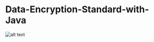 # Data-Encryption-Standard-with-Java
![alt text](https://www.dropbox.com/s/wsqngklwuc1vyim/Ekran%20G%C3%B6r%C3%BCnt%C3%BCs%C3%BC%20%2843%29.png?dl=0)
